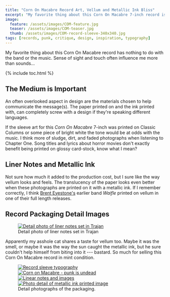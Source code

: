 ```yaml
---
title: "Corn On Macabre Record Art, Vellum and Metallic Ink Bliss"
excerpt: "My favorite thing about this Corn On Macabre 7-inch record is the use of vellum and metallic inks in the sleeve."
image: 
  feature: /assets/images/COM-feature.jpg
  teaser: /assets/images/COM-teaser.jpg
  thumb: /assets/images/COM-record-sleeve-340x340.jpg
tags: [records, punk, critique, design, inspiration, typography]
---
```


My favorite thing about this Corn On Macabre record has nothing to do with the band or the music. Sense of sight and touch often influence me more than sounds...

{% include toc.html %}

## The Medium is Important

An often overlooked aspect in design are the materials chosen to help communicate the message(s). The paper printed on and the ink printed with, can completely screw with a design if they're speaking different languages.

If the sleeve art for this *Corn On Macabre* 7-inch was printed on Classic Columns or some piece of bright white the tone would be at odds with the music. I think more of sludge, dirt, and faded photographs when listening to Chapter One. Song titles and lyrics about horror movies don't exactly benefit being printed on glossy card-stock, know what I mean?

## Liner Notes and Metallic Ink

Not sure how much it added to the production cost, but I sure like the way vellum looks and feels. The translucency of the paper looks even better when these photographs are printed on it with a metallic ink. If I remember correctly, I think [Brent Eyestone's](http://www.discogs.com/artist/Brent+Eyestone) earlier band *Waifle* printed on vellum in one of their full length releases.

## Record Packaging Detail Images

<figure>
	<a href="{{ site.url }}/assets/images/COM-metallic-ink-trajan.jpg" class="fancybox" rel="gallery" title="Everyone's favorite movie poster typeface, Trajan."><img src="{{ site.url }}/assets/images/COM-metallic-ink-trajan-620x197.jpg" alt="Detail photo of liner notes set in Trajan" /></a>
	<figcaption>Detail photo of liner notes set in Trajan</figcaption>
</figure>

Apparently my asshole cat shares a taste for vellum too. Maybe it was the smell, or maybe it was the way the sun caught the metallic ink, but he sure couldn't help himself from biting into it --- bastard. So much for selling this Corn On Macabre record in mint condition.

<figure class="half">
	<a href="{{ site.url }}/assets/images/COM-record-sleeve-typography.jpg"><img src="{{ site.url }}/assets/images/COM-record-sleeve-typography-300.jpg" alt="Record sleeve typography" /></a>
	<a href="{{ site.url }}/assets/images/COM-punk-is-undead.jpg"><img src="{{ site.url }}/assets/images/COM-punk-is-undead-300.jpg" alt="Corn on Macabre - punk is undead" /></a>
	<a href="{{ site.url }}/assets/images/COM-record-sleeve.jpg"><img src="{{ site.url }}/assets/images/COM-record-sleeve-300.jpg" alt="Linear notes and images" /></a>
    <a href="{{ site.url }}/assets/images/COM-metallic-ink-image.jpg"><img src="{{ site.url }}/assets/images/COM-metallic-ink-image-300.jpg" alt="Photo detail of metallic ink printed image" /></a>
	<figcaption>Detail photographs of the packaging.</figcaption>
</figure>
